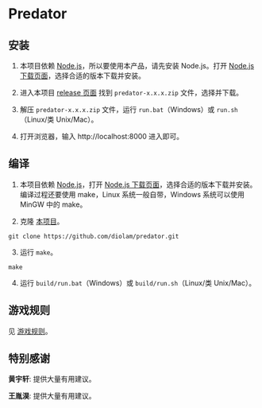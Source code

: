 # Predator

## 安装

1. 本项目依赖 [Node.js](https://nodejs.org/zh-cn/)，所以要使用本产品，请先安装 Node.js。打开 [Node.js 下载页面](https://nodejs.org/zh-cn/download/)，选择合适的版本下载并安装。

2. 进入本项目 [release 页面](https://github.com/diolam/predator/releases) 找到 `predator-x.x.x.zip` 文件，选择并下载。

3. 解压 `predator-x.x.x.zip` 文件，运行 `run.bat`（Windows）或 `run.sh`（Linux/类 Unix/Mac）。

4. 打开浏览器，输入 http://localhost:8000 进入即可。

## 编译

1. 本项目依赖 [Node.js](https://nodejs.org/zh-cn/)，打开 [Node.js 下载页面](https://nodejs.org/zh-cn/download/)，选择合适的版本下载并安装。编译过程还要使用 make，Linux 系统一般自带，Windows 系统可以使用 MinGW 中的 make。

2. 克隆 [本项目](https://github.com/diolam/predator)。

```shell
git clone https://github.com/diolam/predator.git
```

3. 运行 `make`。

```shell
make
```

4. 运行 `build/run.bat`（Windows）或 `build/run.sh`（Linux/类 Unix/Mac）。

## 游戏规则

见 [游戏规则](./game_rules.md)。

## 特别感谢

**黄宇轩**: 提供大量有用建议。

**王胤淏**: 提供大量有用建议。

